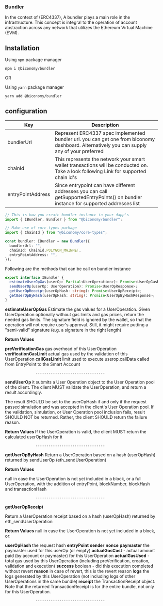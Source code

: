 ### Bundler

In the context of (ERC4337), A bundler plays a main role in the infrastructure. This concept is integral to the operation of account abstraction across any network that utilizes the Ethereum Virtual Machine (EVM).

## Installation

Using `npm` package manager

```bash
npm i @biconomy/bundler
```

OR

Using `yarn` package manager

```bash
yarn add @biconomy/bundler
```

## configuration

| Key               | Description                                                                                                                                 |
| ----------------- | ------------------------------------------------------------------------------------------------------------------------------------------- |
| bundlerUrl        | Represent ERC4337 spec implemented bundler url. you can get one from biconomy dashboard. Alternatively you can supply any of your preferred |
| chainId           | This represents the network your smart wallet transactions will be conducted on. Take a look following Link for supported chain id's        |
| entryPointAddress | Since entrypoint can have different addresses you can call getSupportedEntryPoints() on bundler instance for supported addresses list       |

```typescript
// This is how you create bundler instance in your dapp's
import { IBundler, Bundler } from "@biconomy/bundler";

// Make use of core-types package
import { ChainId } from "@biconomy/core-types";

const bundler: IBundler = new Bundler({
  bundlerUrl: "",
  chainId: ChainId.POLYGON_MAINNET,
  entryPointAddress: "",
});
```

Following are the methods that can be call on bundler instance

```typescript
export interface IBundler {
  estimateUserOpGas(userOp: Partial<UserOperation>): Promise<UserOpGasResponse>;
  sendUserOp(userOp: UserOperation): Promise<UserOpResponse>;
  getUserOpReceipt(userOpHash: string): Promise<UserOpReceipt>;
  getUserOpByHash(userOpHash: string): Promise<UserOpByHashResponse>;
}
```

**estimateUserOpGas**
Estimate the gas values for a UserOperation. Given UserOperation optionally without gas limits and gas prices, return the needed gas limits. The signature field is ignored by the wallet, so that the operation will not require user's approval. Still, it might require putting a "semi-valid" signature (e.g. a signature in the right length)

**Return Values**

**preVerificationGas** gas overhead of this UserOperation
**verificationGasLimit** actual gas used by the validation of this UserOperation
**callGasLimit** limit used to execute userop.callData called from EntryPoint to the Smart Account

                  --------------------------------

**sendUserOp**
it submits a User Operation object to the User Operation pool of the client. The client MUST validate the UserOperation, and return a result accordingly.

The result SHOULD be set to the userOpHash if and only if the request passed simulation and was accepted in the client's User Operation pool. If the validation, simulation, or User Operation pool inclusion fails, result SHOULD NOT be returned. Rather, the client SHOULD return the failure reason.

**Return Values**
If the UserOperation is valid, the client MUST return the calculated userOpHash for it

                  --------------------------------

**getUserOpByHash**
Return a UserOperation based on a hash (userOpHash) returned by sendUserOp (eth_sendUserOperation)

**Return Values**

null in case the UserOperation is not yet included in a block, or a full UserOperation, with the addition of entryPoint, blockNumber, blockHash and transactionHash

                  --------------------------------

**getUserOpReceipt**

Return a UserOperation receipt based on a hash (userOpHash) returned by eth_sendUserOperation

**Return Values**
null in case the UserOperation is not yet included in a block, or:

**userOpHash** the request hash
**entryPoint**
**sender**
**nonce**
**paymaster** the paymaster used for this userOp (or empty)
**actualGasCost** - actual amount paid (by account or paymaster) for this UserOperation
**actualGasUsed** - total gas used by this UserOperation (including preVerification, creation, validation and execution)
**success** boolean - did this execution completed without revert
**reason** in case of revert, this is the revert reason
**logs** the logs generated by this UserOperation (not including logs of other UserOperations in the same bundle)
**receipt** the TransactionReceipt object. Note that the returned TransactionReceipt is for the entire bundle, not only for this UserOperation.

                  --------------------------------
